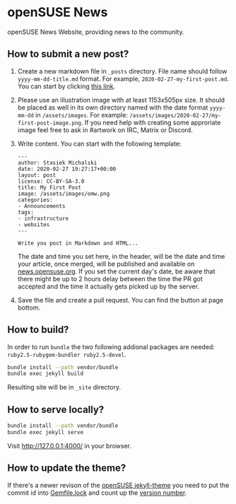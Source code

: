 # openSUSE News

openSUSE News Website, providing news to the community.

## How to submit a new post?

1. Create a new markdown file in `_posts` directory. File name should follow `yyyy-mm-dd-title.md` format. For example, `2020-02-27-my-first-post.md`. You can start by clicking [this link](https://github.com/openSUSE/news-o-o/new/master/?filename=_posts/2020-02-27-my-first-post.md).
    
2.  Please use an illustration image with at least 1153x505px size. It should be placed as well in its own directory named with the date format `yyyy-mm-dd` in `/assets/images`. For example: `/assets/images/2020-02-27/my-first-post-image.png`. If you need help with creating some approriate image feel free to ask in #artwork on IRC, Matrix or Discord.
    
3. Write content. You can start with the following template:
    ```
    ---
    author: Stasiek Michalski
    date: 2020-02-27 19:27:17+00:00
    layout: post
    license: CC-BY-SA-3.0
    title: My First Post
    image: /assets/images/omw.png
    categories:
    - Announcements
    tags:
    - infrastructure
    - websites
    ---

    Write you post in Markdown and HTML...

    ```
    The date and time you set here, in the header, will be the date and time your article, once merged, will be published and available on [news.opensuse.org](https://news.opensuse.org). If you set the current day's date, be aware that there might be up to 2 hours delay between the time the PR got accepted and the time it actually gets picked up by the server.

4. Save the file and create a pull request. You can find the button at page bottom. 

## How to build?

In order to run ``bundle`` the two following addional packages are needed: ``ruby2.5-rubygem-bundler ruby2.5-devel``.
```bash
bundle install --path vendor/bundle
bundle exec jekyll build
```

Resulting site will be in `_site` directory.

## How to serve locally?

```bash
bundle install --path vendor/bundle
bundle exec jekyll serve
```

Visit <http://127.0.0.1:4000/> in your browser.

## How to update the theme?

If there's a newer revison of the [openSUSE jekyll-theme](https://github.com/openSUSE/jekyll-theme) you need to put the commit id into [Gemfile.lock](https://github.com/openSUSE/news-o-o/blob/master/Gemfile.lock#L3) and count up the [version number](https://github.com/openSUSE/news-o-o/blob/master/Gemfile.lock#L5).
